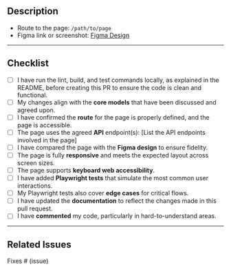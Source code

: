 ## Description

<!-- Provide a clear and concise description of the changes made in this pull request for Next.js pages. -->

- Route to the page: `/path/to/page`
- Figma link or screenshot: [Figma Design](https://www.figma.com/)

---

## Checklist

- [ ] I have run the lint, build, and test commands locally, as explained in the README, before creating this PR to ensure the code is clean and functional.
- [ ] My changes align with the **core models** that have been discussed and agreed upon.
- [ ] I have confirmed the **route** for the page is properly defined, and the page is accessible.
- [ ] The page uses the agreed **API** endpoint(s): [List the API endpoints involved in the page]
- [ ] I have compared the page with the **Figma design** to ensure fidelity.
- [ ] The page is fully **responsive** and meets the expected layout across screen sizes.
- [ ] The page supports **keyboard web accessibility**.
- [ ] I have added **Playwright tests** that simulate the most common user interactions.
- [ ] My Playwright tests also cover **edge cases** for critical flows.
- [ ] I have updated the **documentation** to reflect the changes made in this pull request.
- [ ] I have **commented** my code, particularly in hard-to-understand areas.

---

## Related Issues

<!-- Link any related issue or task. For example: -->
Fixes # (issue)

